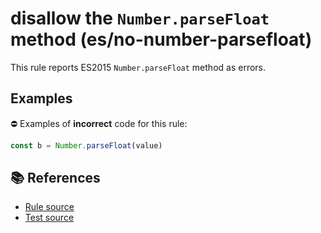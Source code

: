 # disallow the `Number.parseFloat` method (es/no-number-parsefloat)

This rule reports ES2015 `Number.parseFloat` method as errors.

## Examples

⛔ Examples of **incorrect** code for this rule:

```js
const b = Number.parseFloat(value)
```

## 📚 References

- [Rule source](https://github.com/mysticatea/eslint-plugin-es/blob/v1.2.0/lib/rules/no-number-parsefloat.js)
- [Test source](https://github.com/mysticatea/eslint-plugin-es/blob/v1.2.0/tests/lib/rules/no-number-parsefloat.js)
